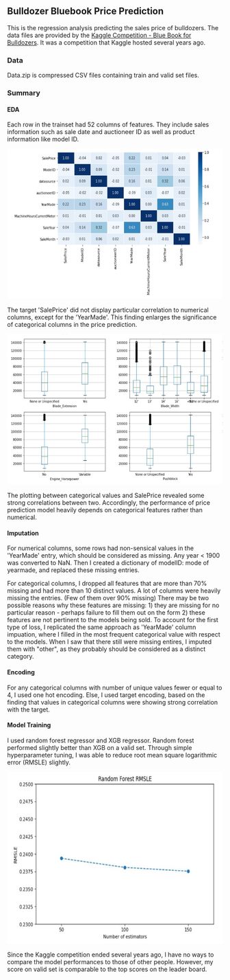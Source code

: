 ## Bulldozer Bluebook Price Prediction
This is the regression analysis predicting the sales price of bulldozers. The data files are provided by the [Kaggle Competition - Blue Book for Bulldozers](https://www.kaggle.com/c/bluebook-for-bulldozers/overview). It was a competition that Kaggle hosted several years ago.

### Data 
Data.zip is compressed CSV files containing train and valid set files. 

### Summary

#### EDA
Each row in the trainset had 52 columns of features. They include sales information such as sale date and auctioneer ID as well as product information like model ID. 

<p align="center">
  <img src="images/corr_plot.JPG" width="600" height="350">
</p>

The target 'SalePrice' did not display particular correlation to numerical columns, except for the 'YearMade'. This finding enlarges the significance of categorical columns in the price prediction. 

<p align="center">
  <img src="images/cat_corr.JPG" width="600" height="350">
</p>

The plotting between categorical values and SalePrice revealed some strong correlations between two. Accordingly, the performance of price prediction model heavily depends on categorical features rather than numerical.

#### Imputation
For numerical columns, some rows had non-sensical values in the 'YearMade' entry, which should be considered as missing. Any year < 1900 was converted to NaN. Then I created a dictionary of modelID: mode of yearmade, and replaced these missing entries.

For categorical columns, I dropped all features that are more than 70% missing and had more than 10 distinct values. A lot of columns were heavily missing the entries. (Few of them over 90% missing) There may be two possible reasons why these features are missing: 1) they are missing for no particular reason - perhaps failure to fill them out on the form 2) these features are not pertinent to the models being sold. To account for the first type of loss, I replicated the same approach as 'YearMade' column impuation, where I filled in the most frequent categorical value with respect to the models. When I saw that there still were missing entires, I imputed them with "other", as they probably should be considered as a distinct category.

#### Encoding
For any categorical columns with number of unique values fewer or equal to 4, I used one hot encoding. Else, I used target encoding, based on the finding that values in categorical columns were showing strong correlation with the target. 

#### Model Training
I used random forest regressor and XGB regressor. Random forest performed slightly better than XGB on a valid set. Through simple hyperparameter tuning, I was able to reduce root mean square logarithmic error (RMSLE) slightly. 

<p align="center">
  <img src="images/rf_rmsle.JPG" width="600" height="400">
</p>

Since the Kaggle competition ended several years ago, I have no ways to compare the model performances to those of other people. However, my score on valid set is comparable to the top scores on the leader board. 
